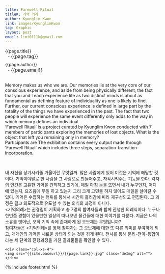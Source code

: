 ```yaml
---
title: Farewell Ritual
titleK: 기억 의례
author: Kyunglim Kwon
link: images/KyunglimKwon
tag: Graphic
layout: post
email: limi0111k@gmail.com
---	
```


<div class="container">

<div class="deDep">
{{page.title}}<br>
<p style="font-size:15px; margin:0px; padding:0px 0px 0px 8px; margin:0px 0px 8px 0px;">- {{page.tag}}</p>
{{page.author}}<br>
<p style="font-size:15px; margin:0px; padding:0px 0px 0px 8px;">- {{page.email}}</p>
</div>

<br>

<div class="det lato">


Memory makes us who we are. Our memories lie at the very core of our conscious experience, and aside from being physically different, the fact that you and I each experience life as two distinct minds is about as fundamental as defining feature of individuality as one is likely to find. Further, our current conscious experience is defined in large part by the totality of the things we have experienced in the past. The fact that two people will experience the same event differently only adds to the way in which memory defines an individual.
<br>
‘Farewell Ritual’ is a project curated by Kyunglim Kwon conducted with 7 members of participants exploring the memories of lost objects.  What is the object that left you remaining only in memory?
<br>
Participants are The exhibition contains every output made through ’Farewell Ritual’ which includes three steps, separation-transition-incorporation.  



</div>

<br>

<div class="noto">

내 자신을 상기시켜줄 거울이란 무엇일까. 많은 사람에게 있어 이것은 기억에 해당할 것이다. 기억이야말로 한 사람을 그 사람으로 만들어주고, 자각시켜주는 기능을 한다. 각자의 인간은 고유한 기억을 간직하고 있기에, 매일 아침 눈을 뜨면서 내가 누구인지, 어디에 있는지, 요즈음에 무얼 하고 있는지 그리 크게 고민을 하지 않아도 매일을 살아갈 수 있다. 기억은 수집하는 행위를 통해서 시간이 흘러감에 따라 재구성되고 편집된다. 그 과정은 결코 의도적으로 유도할 수 있는 의식의 과정이 아니다. 
<br>
<기억의례>는 권경림이 기획하고 총 7명의 함여자들과 함께 진행한 의례식이다. 누구나 한번쯤 경험이 있을만한 일상의 떠나보낸 물건들에 대한 이야기를 다룬다. 지금은 나의 소유를 벗어난, 오직 기억 속에 존재하게 된 오브제는 무엇입니까? 
<br>
참여자들은 <기억의례>를 통해 참여자는 그 오브제에 대한 또 다른 의미를 부여하게 되고, 개개인의 기억은 새로운 상태가 되는 것을 겪게 된다. 전시를 통해 분리-전이-통합이라는 세 단계의 진행과정을 거친 결과물들을 확인할 수 있다.


</div>

<div class="row noto">
	
	<div class="col-xs-4">
	<img src="{{site.baseurl}}/{{page.link}}.jpg" class="deImg" alt=""></div>
	
</div>

	

</div> 

{% include footer.html %}